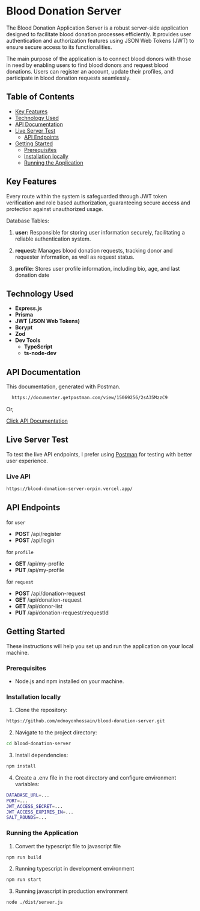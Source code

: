 # Blood Donation Server

The Blood Donation Application Server is a robust server-side application designed to facilitate blood donation processes efficiently. It provides user authentication and authorization features using JSON Web Tokens (JWT) to ensure secure access to its functionalities.

The main purpose of the application is to connect blood donors with those in need by enabling users to find blood donors and request blood donations. Users can register an account, update their profiles, and participate in blood donation requests seamlessly.

## Table of Contents

- [Key Features](#key-features)
- [Technology Used](#technology-used)
- [API Documentation](#api-documentation)
- [Live Server Test](#live-server-test)
  - [API Endpoints](#api-endpoints)
- [Getting Started](#getting-started)
  - [Prerequisites](#prerequisites)
  - [Installation locally](#installation-locally)
  - [Running the Application](#running-the-application)

## Key Features

Every route within the system is safeguarded through JWT token verification and role based authorization, guaranteeing secure access and protection against unauthorized usage.

Database Tables:

1. **user:**
   Responsible for storing user information securely, facilitating a reliable authentication system.

2. **request:**
   Manages blood donation requests, tracking donor and requester information, as well as request status.

3. **profile:**
   Stores user profile information, including bio, age, and last donation date

## Technology Used

- **Express.js**
- **Prisma**
- **JWT (JSON Web Tokens)**
- **Bcrypt**
- **Zod**
- **Dev Tools**
  - **TypeScript**
  - **ts-node-dev**

## API Documentation

This documentation, generated with Postman.

```bash
  https://documenter.getpostman.com/view/15069256/2sA35MzzC9
```

Or,

[Click API Documentation](https://documenter.getpostman.com/view/15069256/2sA35MzzC9)

## Live Server Test

To test the live API endpoints, I prefer using [Postman](https://www.postman.com/) for testing with better user experience.

### Live API

```bash
https://blood-donation-server-orpin.vercel.app/
```

## API Endpoints

for `user`

- **POST** /api/register
- **POST** /api/login

for `profile`

- **GET** /api/my-profile
- **PUT** /api/my-profile

for `request`

- **POST** /api/donation-request
- **GET** /api/donation-request
- **GET** /api/donor-list
- **PUT** /api/donation-request/:requestId

## Getting Started

These instructions will help you set up and run the application on your local machine.

### Prerequisites

- Node.js and npm installed on your machine.

### Installation locally

1. Clone the repository:

```bash
https://github.com/mdnoyonhossain/blood-donation-server.git
```

2. Navigate to the project directory:

```bash
cd blood-donation-server
```

3. Install dependencies:

```bash
npm install
```

4. Create a .env file in the root directory and configure environment variables:

```bash
DATABASE_URL=...
PORT=...
JWT_ACCESS_SECRET=...
JWT_ACCESS_EXPIRES_IN=...
SALT_ROUNDS=...
```

### Running the Application

1. Convert the typescript file to javascript file

```bash
npm run build
```

2. Running typescript in development environment

```bash
npm run start
```

3. Running javascript in production environment

```bash
node ./dist/server.js
```


